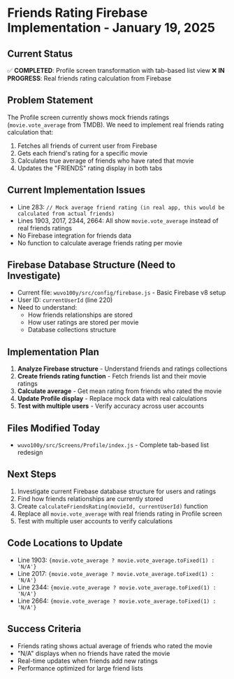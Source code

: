 # Friends Rating Firebase Implementation - January 19, 2025

## Current Status
✅ **COMPLETED**: Profile screen transformation with tab-based list view
❌ **IN PROGRESS**: Real friends rating calculation from Firebase

## Problem Statement
The Profile screen currently shows mock friends ratings (`movie.vote_average` from TMDB). We need to implement real friends rating calculation that:
1. Fetches all friends of current user from Firebase
2. Gets each friend's rating for a specific movie 
3. Calculates true average of friends who have rated that movie
4. Updates the "FRIENDS" rating display in both tabs

## Current Implementation Issues
- Line 283: `// Mock average friend rating (in real app, this would be calculated from actual friends)`
- Lines 1903, 2017, 2344, 2664: All show `movie.vote_average` instead of real friends ratings
- No Firebase integration for friends data
- No function to calculate average friends rating per movie

## Firebase Database Structure (Need to Investigate)
- Current file: `wuvo100y/src/config/firebase.js` - Basic Firebase v8 setup
- User ID: `currentUserId` (line 220)
- Need to understand:
  - How friends relationships are stored
  - How user ratings are stored per movie
  - Database collections structure

## Implementation Plan
1. **Analyze Firebase structure** - Understand friends and ratings collections
2. **Create friends rating function** - Fetch friends list and their movie ratings
3. **Calculate average** - Get mean rating from friends who rated the movie
4. **Update Profile display** - Replace mock data with real calculations
5. **Test with multiple users** - Verify accuracy across user accounts

## Files Modified Today
- `wuvo100y/src/Screens/Profile/index.js` - Complete tab-based list redesign

## Next Steps
1. Investigate current Firebase database structure for users and ratings
2. Find how friends relationships are currently stored
3. Create `calculateFriendsRating(movieId, currentUserId)` function
4. Replace all `movie.vote_average` with real friends rating in Profile screen
5. Test with multiple user accounts to verify calculations

## Code Locations to Update
- Line 1903: `{movie.vote_average ? movie.vote_average.toFixed(1) : 'N/A'}`
- Line 2017: `{movie.vote_average ? movie.vote_average.toFixed(1) : 'N/A'}`  
- Line 2344: `{movie.vote_average ? movie.vote_average.toFixed(1) : 'N/A'}`
- Line 2664: `{movie.vote_average ? movie.vote_average.toFixed(1) : 'N/A'}`

## Success Criteria
- Friends rating shows actual average of friends who rated the movie
- "N/A" displays when no friends have rated the movie
- Real-time updates when friends add new ratings
- Performance optimized for large friend lists